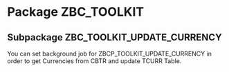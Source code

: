 # Package ZBC_TOOLKIT
## Subpackage ZBC_TOOLKIT_UPDATE_CURRENCY
You can set background job for ZBCP_TOOLKIT_UPDATE_CURRENCY in order to get Currencies from CBTR and update TCURR Table. 
